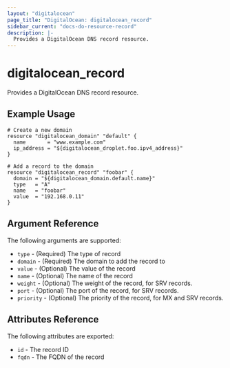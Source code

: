 ```yaml
---
layout: "digitalocean"
page_title: "DigitalOcean: digitalocean_record"
sidebar_current: "docs-do-resource-record"
description: |-
  Provides a DigitalOcean DNS record resource.
---
```


# digitalocean\_record

Provides a DigitalOcean DNS record resource.

## Example Usage

```
# Create a new domain
resource "digitalocean_domain" "default" {
  name       = "www.example.com"
  ip_address = "${digitalocean_droplet.foo.ipv4_address}"
}

# Add a record to the domain
resource "digitalocean_record" "foobar" {
  domain = "${digitalocean_domain.default.name}"
  type   = "A"
  name   = "foobar"
  value  = "192.168.0.11"
}
```

## Argument Reference

The following arguments are supported:

* `type` - (Required) The type of record
* `domain` - (Required) The domain to add the record to
* `value` - (Optional) The value of the record
* `name` - (Optional) The name of the record
* `weight` - (Optional) The weight of the record, for SRV records.
* `port` - (Optional) The port of the record, for SRV records.
* `priority` - (Optional) The priority of the record, for MX and SRV
   records.

## Attributes Reference

The following attributes are exported:

* `id` - The record ID
* `fqdn` - The FQDN of the record

